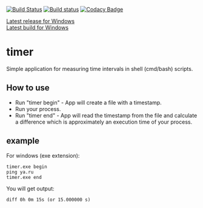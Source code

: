 [![Build Status](https://travis-ci.org/ilyayunkin/timer.svg)](https://travis-ci.org/ilyayunkin/timer)
[![Build status](https://ci.appveyor.com/api/projects/status/wjbkkgahxgsuyc0p?svg=true)](https://ci.appveyor.com/project/ilyayunkin/timer)
[![Codacy Badge](https://api.codacy.com/project/badge/Grade/0452fe28d2ab4b3aa0c71dc2ec051cc4)](https://www.codacy.com/app/ilya.yunkin/timer?utm_source=github.com&amp;utm_medium=referral&amp;utm_content=ilyayunkin/timer&amp;utm_campaign=Badge_Grade)

[Latest release for Windows](https://github.com/ilyayunkin/timer/releases/latest)    
[Latest build for Windows](https://ci.appveyor.com/project/ilyayunkin/timer/build/artifacts)

# timer
Simple application for measuring time intervals in shell (cmd/bash) scripts.

## How to use
* Run "timer begin" - App will create a file with a timestamp.
* Run your process.
* Run "timer end" - App will read the timestamp from the file and calculate a difference which is approximately an execution time of your process.

## example
For windows (exe extension):
```
timer.exe begin
ping ya.ru
timer.exe end
```
You will get output:
```
diff 0h 0m 15s (or 15.000000 s)
```
